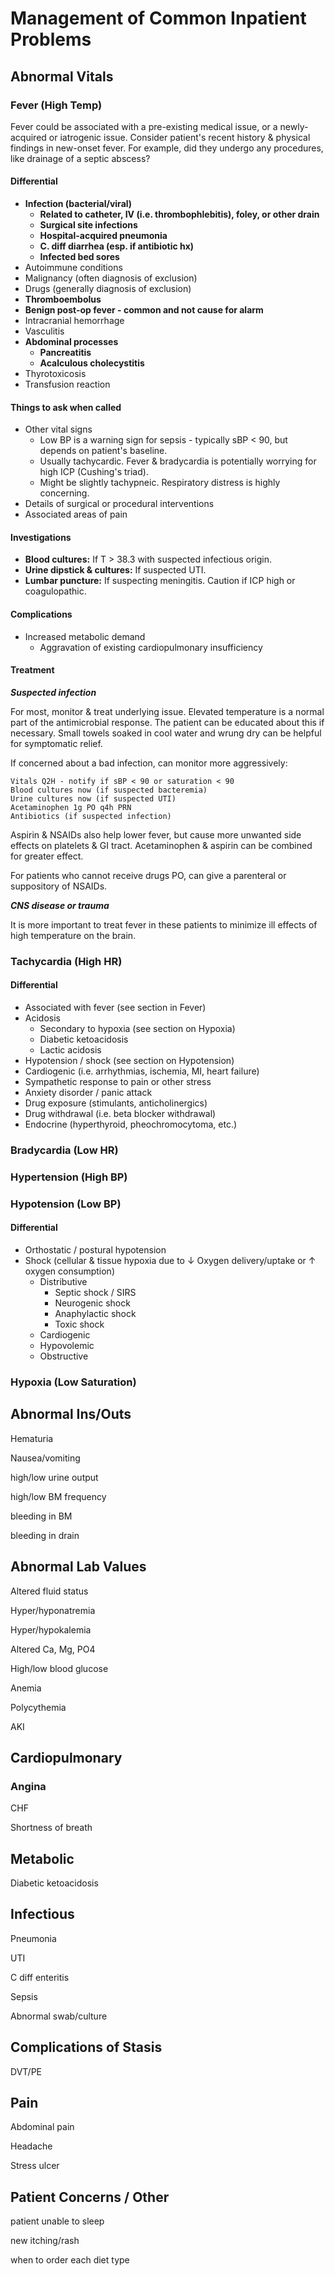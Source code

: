 # Management of Common Inpatient Problems

## Abnormal Vitals

### Fever (High Temp)

Fever could be associated with a pre-existing medical issue, or a newly-acquired or iatrogenic issue. Consider patient's recent history & physical findings in new-onset fever. For example, did they undergo any procedures, like drainage of a septic abscess?

#### Differential

- **Infection (bacterial/viral)**
  - **Related to catheter, IV (i.e. thrombophlebitis), foley, or other drain**
  - **Surgical site infections**
  - **Hospital-acquired pneumonia**
  - **C. diff diarrhea (esp. if antibiotic hx)**
  - **Infected bed sores**
- Autoimmune conditions
- Malignancy (often diagnosis of exclusion)
- Drugs (generally diagnosis of exclusion)
- **Thromboembolus**
- **Benign post-op fever - common and not cause for alarm**
- Intracranial hemorrhage
- Vasculitis
- **Abdominal processes**
  - **Pancreatitis**
  - **Acalculous cholecystitis**
- Thyrotoxicosis
- Transfusion reaction

#### Things to ask when called

- Other vital signs
  - Low BP is a warning sign for sepsis - typically sBP < 90, but depends on patient's baseline.
  - Usually tachycardic. Fever & bradycardia is potentially worrying for high ICP (Cushing's triad).
  - Might be slightly tachypneic. Respiratory distress is highly concerning.
- Details of surgical or procedural interventions
- Associated areas of pain

#### Investigations

- **Blood cultures:** If T > 38.3 with suspected infectious origin.
- **Urine dipstick & cultures:** If suspected UTI.
- **Lumbar puncture:** If suspecting meningitis. Caution if ICP high or coagulopathic.

#### Complications

- Increased metabolic demand
  - Aggravation of existing cardiopulmonary insufficiency

#### Treatment

***Suspected infection***

For most, monitor & treat underlying issue. Elevated temperature is a normal part of the antimicrobial response. The patient can be educated about this if necessary. Small towels soaked in cool water and wrung dry can be helpful for symptomatic relief.

If concerned about a bad infection, can monitor more aggressively:

```
Vitals Q2H - notify if sBP < 90 or saturation < 90
Blood cultures now (if suspected bacteremia)
Urine cultures now (if suspected UTI)
Acetaminophen 1g PO q4h PRN
Antibiotics (if suspected infection)
```

Aspirin & NSAIDs also help lower fever, but cause more unwanted side effects on platelets & GI tract. Acetaminophen & aspirin can be combined for greater effect.

For patients who cannot receive drugs PO, can give a parenteral or suppository of NSAIDs.

***CNS disease or trauma***

It is more important to treat fever in these patients to minimize ill effects of high temperature on the brain.

### Tachycardia (High HR)

#### Differential

- Associated with fever (see section in Fever)
- Acidosis
  - Secondary to hypoxia (see section on Hypoxia)
  - Diabetic ketoacidosis
  - Lactic acidosis
- Hypotension / shock (see section on Hypotension)
- Cardiogenic (i.e. arrhythmias, ischemia, MI, heart failure)
- Sympathetic response to pain or other stress
- Anxiety disorder / panic attack
- Drug exposure (stimulants, anticholinergics)
- Drug withdrawal (i.e. beta blocker withdrawal)
- Endocrine (hyperthyroid, pheochromocytoma, etc.)

### Bradycardia (Low HR)

### Hypertension (High BP)

### Hypotension (Low BP)

#### Differential

- Orthostatic / postural hypotension
- Shock (cellular & tissue hypoxia due to &darr; Oxygen delivery/uptake or &uarr; oxygen consumption)
  - Distributive
    - Septic shock / SIRS
    - Neurogenic shock
    - Anaphylactic shock
    - Toxic shock
  - Cardiogenic
  - Hypovolemic
  - Obstructive

### Hypoxia (Low Saturation)

## Abnormal Ins/Outs

Hematuria

Nausea/vomiting

high/low urine output

high/low BM frequency

bleeding in BM

bleeding in drain

## Abnormal Lab Values

Altered fluid status

Hyper/hyponatremia

Hyper/hypokalemia

Altered Ca, Mg, PO4

High/low blood glucose

Anemia

Polycythemia

AKI

## Cardiopulmonary

### Angina

CHF

Shortness of breath

## Metabolic

Diabetic ketoacidosis

## Infectious

Pneumonia

UTI

C diff enteritis

Sepsis

Abnormal swab/culture

## Complications of Stasis

DVT/PE

## Pain

Abdominal pain

Headache

Stress ulcer

## Patient Concerns / Other

patient unable to sleep

new itching/rash

when to order each diet type

## 